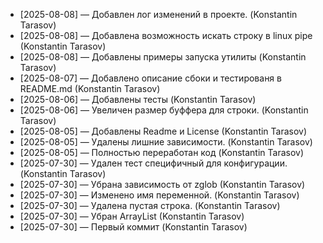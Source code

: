  * [2025-08-08] — Добавлен лог изменений в проекте. (Konstantin Tarasov)
 * [2025-08-08] — Добавлена возможность искать строку в linux pipe (Konstantin Tarasov)
 * [2025-08-08] — Добавлены примеры запуска утилиты (Konstantin Tarasov)
 * [2025-08-07] — Добавлено описание сбоки и тестированя в README.md (Konstantin Tarasov)
 * [2025-08-06] — Добавлены тесты (Konstantin Tarasov)
 * [2025-08-06] — Увеличен размер буффера для строки. (Konstantin Tarasov)
 * [2025-08-05] — Добавлены Readme и License (Konstantin Tarasov)
 * [2025-08-05] — Удалены лишние зависимости. (Konstantin Tarasov)
 * [2025-08-05] — Полностью переработан код (Konstantin Tarasov)
 * [2025-07-30] — Удален тест специфичный для конфигурации. (Konstantin Tarasov)
 * [2025-07-30] — Убрана зависимость от zglob (Konstantin Tarasov)
 * [2025-07-30] — Изменено имя переменной. (Konstantin Tarasov)
 * [2025-07-30] — Удалена пустая строка. (Konstantin Tarasov)
 * [2025-07-30] — Убран ArrayList (Konstantin Tarasov)
 * [2025-07-30] — Первый коммит (Konstantin Tarasov)